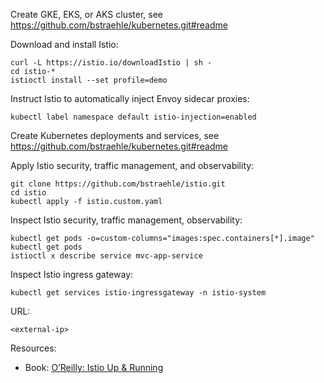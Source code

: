 Create GKE, EKS, or AKS cluster, see https://github.com/bstraehle/kubernetes.git#readme  

Download and install Istio:  
```
curl -L https://istio.io/downloadIstio | sh -  
cd istio-*  
istioctl install --set profile=demo  
```
Instruct Istio to automatically inject Envoy sidecar proxies:  
```
kubectl label namespace default istio-injection=enabled  
```
Create Kubernetes deployments and services, see https://github.com/bstraehle/kubernetes.git#readme  

Apply Istio security, traffic management, and observability:  
```
git clone https://github.com/bstraehle/istio.git  
cd istio  
kubectl apply -f istio.custom.yaml  
```
Inspect Istio security, traffic management, observability:  
```
kubectl get pods -o=custom-columns="images:spec.containers[*].image"  
kubectl get pods  
istioctl x describe service mvc-app-service  
```
Inspect Istio ingress gateway:  
```
kubectl get services istio-ingressgateway -n istio-system  
```
URL:  
```
<external-ip>  
```
Resources:  
- Book: <a href="https://www.amazon.com/Istio-Running-Service-Connect-Control/dp/1492043788/ref=sr_1_5">O’Reilly: Istio Up & Running</a>  
